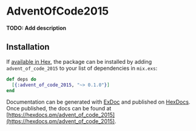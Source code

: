 # AdventOfCode2015

**TODO: Add description**

## Installation

If [available in Hex](https://hex.pm/docs/publish), the package can be installed
by adding `advent_of_code_2015` to your list of dependencies in `mix.exs`:

```elixir
def deps do
  [{:advent_of_code_2015, "~> 0.1.0"}]
end
```

Documentation can be generated with [ExDoc](https://github.com/elixir-lang/ex_doc)
and published on [HexDocs](https://hexdocs.pm). Once published, the docs can
be found at [https://hexdocs.pm/advent_of_code_2015](https://hexdocs.pm/advent_of_code_2015).

